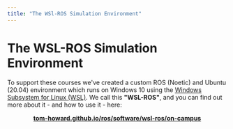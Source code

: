 ```yaml
---  
title: "The WSl-ROS Simulation Environment"  
---  
```


# The WSL-ROS Simulation Environment

To support these courses we've created a custom ROS (Noetic) and Ubuntu (20.04) environment which runs on Windows 10 using the [Windows Subsystem for Linux (WSL)](https://docs.microsoft.com/en-us/windows/wsl/). We call this **"WSL-ROS"**, and you can find out more about it - and how to use it - here:

<center>
  <strong>
    <a href="https://tom-howard.github.io/ros/software/wsl-ros/on-campus/" target="_blank">tom-howard.github.io/ros/software/wsl-ros/on-campus</a>
  </strong>
</center>
